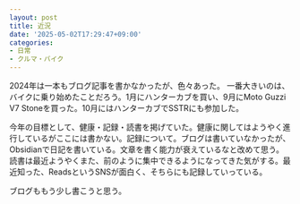 ```yaml
---
layout: post
title: 近況
date: '2025-05-02T17:29:47+09:00'
categories:
- 日常
- クルマ・バイク
---
```


2024年は一本もブログ記事を書かなかったが、色々あった。
一番大きいのは、バイクに乗り始めたことだろう。1月にハンターカブを買い、9月にMoto Guzzi V7 Stoneを買った。10月にはハンターカブでSSTRにも参加した。

今年の目標として、健康・記録・読書を掲げていた。健康に関してはようやく進行しているがここには書かない。記録について。ブログは書いていなかったが、Obsidianで日記を書いている。文章を書く能力が衰えているなと改めて思う。読書は最近ようやくまた、前のように集中できるようになってきた気がする。最近知った、ReadsというSNSが面白く、そちらにも記録していっている。

ブログももう少し書こうと思う。

